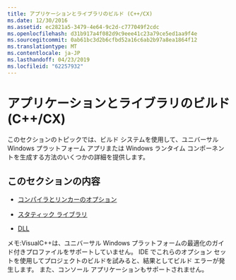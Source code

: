 ```yaml
---
title: アプリケーションとライブラリのビルド (C++/CX)
ms.date: 12/30/2016
ms.assetid: ec2821a5-3479-4e64-9c2d-c777049f2cdc
ms.openlocfilehash: d31b917a4f082d9c9eee41c23a79ce5ed1aa9f4e
ms.sourcegitcommit: 0ab61bc3d2b6cfbd52a16c6ab2b97a8ea1864f12
ms.translationtype: MT
ms.contentlocale: ja-JP
ms.lasthandoff: 04/23/2019
ms.locfileid: "62257932"
---
```

# <a name="building-apps-and-libraries-ccx"></a>アプリケーションとライブラリのビルド (C++/CX)

このセクションのトピックでは、ビルド システムを使用して、ユニバーサル Windows プラットフォーム アプリまたは Windows ランタイム コンポーネントを生成する方法のいくつかの詳細を提供します。

## <a name="in-this-section"></a>このセクションの内容

- [コンパイラとリンカーのオプション](../cppcx/compiler-and-linker-options-c-cx.md)

- [スタティック ライブラリ](../cppcx/static-libraries-c-cx.md)

- [DLL](../cppcx/dlls-c-cx.md)

メモ:VisualC++は、ユニバーサル Windows プラットフォームの最適化のガイド付きプロファイルをサポートしていません。 IDE でこれらのオプション セットを使用してプロジェクトのビルドを試みると、結果としてビルド エラーが発生します。 また、コンソール アプリケーションもサポートされません。
